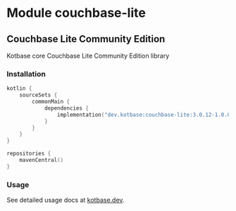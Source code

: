 # Module couchbase-lite

## Couchbase Lite Community Edition

Kotbase core Couchbase Lite Community Edition library

### Installation

```kotlin
kotlin {
    sourceSets {
        commonMain {
            dependencies {
                implementation("dev.kotbase:couchbase-lite:3.0.12-1.0.0")
            }
        }
    }
}
```

```kotlin
repositories {
    mavenCentral()
}
```

### Usage

See detailed usage docs at [kotbase.dev](https://kotbase.dev/).
